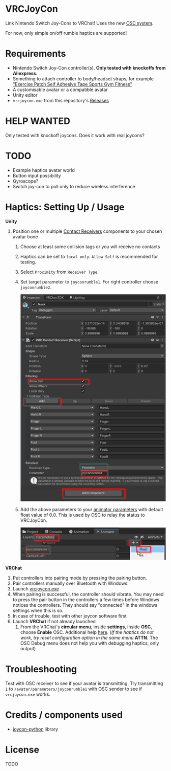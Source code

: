 # VRCJoyCon

Link Nintendo Switch Joy-Cons to VRChat! Uses the new [OSC system](https://docs.vrchat.com/docs/osc-overview). 

For now, only simple on/off rumble haptics are supported!

# Requirements

 - Nintendo Switch Joy-Con controller(s). **Only tested with knockoffs from Aliexpress.**
 - Something to attach controller to body/headset straps, for example ["Exercise Patch Self Adhesive Tape Sports Gym Fitness"](https://www.google.com/search?q=Exercise+Patch+Self+Adhesive+Tape+Sports+Gym+Fitness)
 - A customisable avatar or a compatible avatar
 - Unity editor
 - `vrcjoycon.exe` from this repository's [Releases](https://github.com/Python1320/vrcjoycon/releases/tag/vrcjoycon)



# HELP WANTED
Only tested with knockoff joycons. Does it work with real joycons?

# TODO
 - Example haptics avatar world
 - Button input possibility
 - Gyroscope?
 - Switch joy-con to poll only to reduce wireless interference

# Haptics: Setting Up / Usage

**Unity**
  1. Position one or multiple [Contact Receivers](https://docs.vrchat.com/docs/contacts#vrccontactreceiver) components to your chosen avatar bone
     1. Choose at least some collision tags or you will receive no contacts 
     2. Haptics can be set to `local only`. `Allow Self` is recommended for testing.
     3. Select `Proximity` from `Receiver Type`.
     4. Set target parameter to `joyconrumble1`. For right controller choose `joyconrumble2`. 

        ![componentdetails](images/help2.png)
     5. Add the above parameters to your [animator parameters](https://docs.vrchat.com/docs/animator-parameters) with default float value of 0.0. This is used by OSC to relay the status to VRCJoyCon.
        
        ![animator](images/help1.png)

**VRChat**
  1. Put controllers into pairing mode by pressing the pairing button.
  2. Pair controllers manually over Bluetooth with Windows.
  3. Launch [vrcjoycon.exe](https://github.com/Python1320/vrcjoycon/releases/tag/vrcjoycon)
  4. When pairing is successful, the controller should vibrate. You may need to press the pair button in the controllers a few times before Windows notices the controllers. They should say "connected" in the windows settings when this is so.
  5. In case of trouble, test with other joycon software first
  6. Launch **VRChat** if not already launched
     1. From the VRChat's **circular menu**, inside **settings**, inside **OSC**, choose **Enable** OSC. Additional help [here](https://docs.vrchat.com/docs/osc-overview#enabling-it).
      (*If the haptics do not work, try reset configuration option in the same menu* **ATTN.** The OSC Debug menu does not help you with debugging haptics, only output)

# Troubleshooting

Test with OSC receiver to see if your avatar is transmitting. Try transmitting `1` to `/avatar/parameters/joyconrumble1` with OSC sender to see if `vrcjoycon.exe` works.


# Credits / components used
 - [joycon-python](https://github.com/tocoteron/joycon-python) library

# License
TODO
